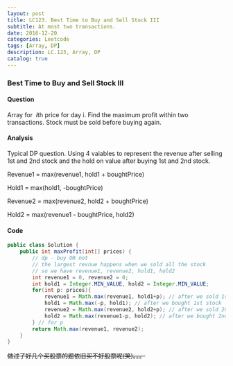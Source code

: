 ```yaml
---
layout: post
title: LC123. Best Time to Buy and Sell Stock III
subtitle: At most two transactions.
date: 2016-12-20
categories: Leetcode
tags: [Array, DP]
description: LC.123, Array, DP
catalog: true
---
```


### Best Time to Buy and Sell Stock III

#### Question

Array for  *i*th price for day i. Find the maximum profit within two transactions. Stock must be sold before buying again.

#### Analysis

Typical DP question. Using 4 vaiables to represent the revenue after selling 1st and 2nd stock and the hold on value after buying 1st and 2nd stock. 

Revenue1 = max(revenue1, hold1 + boughtPrice)

Hold1 = max(hold1, -boughtPrice) 

Revenue2 = max(revenue2, hold2 + boughtPrice)

Hold2 = max(revenue1 - boughtPrice, hold2)

#### Code

```java
public class Solution {
    public int maxProfit(int[] prices) {
        // dp - buy OR not
        // the largest revnue happens when we sold all the stock
        // so we have revenue1, revenue2, hold1, hold2
        int revenue1 = 0, revenue2 = 0;
        int hold1 = Integer.MIN_VALUE, hold2 = Integer.MIN_VALUE;
        for(int p: prices){
            revenue1 = Math.max(revenue1, hold1+p); // after we sold 1st stock
            hold1 = Math.max(-p, hold1); // after we bought 1st stock
            revenue2 = Math.max(revenue2, hold2+p); // after we sold 2nd stock
            hold2 = Math.max(revenue1-p, hold2); // after we bought 2nd stock
        } // for p
        return Math.max(revenue1, revenue2);
    }
}
```

~~做过了好几个买股票的题依旧买不好股票呢(笑)。。。~~